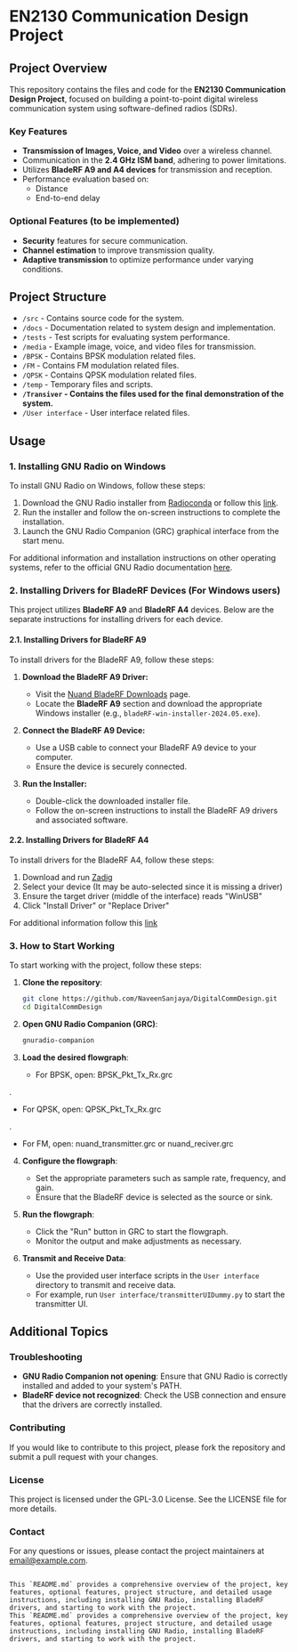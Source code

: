 # EN2130 Communication Design Project

## Project Overview

This repository contains the files and code for the **EN2130 Communication Design Project**, focused on building a point-to-point digital wireless communication system using software-defined radios (SDRs).

### Key Features

- **Transmission of Images, Voice, and Video** over a wireless channel.
- Communication in the **2.4 GHz ISM band**, adhering to power limitations.
- Utilizes **BladeRF A9 and A4 devices** for transmission and reception.
- Performance evaluation based on:
  - Distance
  - End-to-end delay

### Optional Features (to be implemented)

- **Security** features for secure communication.
- **Channel estimation** to improve transmission quality.
- **Adaptive transmission** to optimize performance under varying conditions.

## Project Structure

- `/src` - Contains source code for the system.
- `/docs` - Documentation related to system design and implementation.
- `/tests` - Test scripts for evaluating system performance.
- `/media` - Example image, voice, and video files for transmission.
- `/BPSK` - Contains BPSK modulation related files.
- `/FM` - Contains FM modulation related files.
- `/QPSK` - Contains QPSK modulation related files.
- `/temp` - Temporary files and scripts.
- **`/Transiver` - Contains the files used for the final demonstration of the system.**
- `/User interface` - User interface related files.

## Usage

### 1. Installing GNU Radio on Windows

To install GNU Radio on Windows, follow these steps:

1. Download the GNU Radio installer from [Radioconda](https://github.com/ryanvolz/radioconda?tab=readme-ov-file) or follow this [link](https://glare-sable.vercel.app/ryanvolz/radioconda/radioconda-.*-Windows-x86_64.exe).
2. Run the installer and follow the on-screen instructions to complete the installation.
3. Launch the GNU Radio Companion (GRC) graphical interface from the start menu.

For additional information and installation instructions on other operating systems, refer to the official GNU Radio documentation [here](https://wiki.gnuradio.org/index.php/InstallingGR).

### 2. Installing Drivers for BladeRF Devices (For Windows users)

This project utilizes **BladeRF A9** and **BladeRF A4** devices. Below are the separate instructions for installing drivers for each device.

#### 2.1. Installing Drivers for BladeRF A9

To install drivers for the BladeRF A9, follow these steps:

1. **Download the BladeRF A9 Driver:**
   - Visit the [Nuand BladeRF Downloads](https://github.com/Nuand/bladeRF/releases/tag/2024.05) page.
   - Locate the **BladeRF A9** section and download the appropriate Windows installer (e.g., `bladeRF-win-installer-2024.05.exe`).
    
2. **Connect the BladeRF A9 Device:**
   - Use a USB cable to connect your BladeRF A9 device to your computer.
   - Ensure the device is securely connected.
    
3. **Run the Installer:**
   - Double-click the downloaded installer file.
   - Follow the on-screen instructions to install the BladeRF A9 drivers and associated software.

#### 2.2. Installing Drivers for BladeRF A4

To install drivers for the BladeRF A4, follow these steps:

1. Download and run [Zadig](https://zadig.akeo.ie/)
2. Select your device (It may be auto-selected since it is missing a driver)
3. Ensure the target driver (middle of the interface) reads "WinUSB"
4. Click "Install Driver" or "Replace Driver"

For additional information follow this [link](https://github.com/ryanvolz/radioconda?tab=readme-ov-file#bladerf)

### 3. How to Start Working

To start working with the project, follow these steps:

1. **Clone the repository**:
   ```sh
   git clone https://github.com/NaveenSanjaya/DigitalCommDesign.git
   cd DigitalCommDesign
   ```

2. **Open GNU Radio Companion (GRC)**:
   ```sh
   gnuradio-companion
   ```

3. **Load the desired flowgraph**:
   - For BPSK, open: BPSK_Pkt_Tx_Rx.grc

.
   - For QPSK, open: QPSK_Pkt_Tx_Rx.grc

.
   - For FM, open: nuand_transmitter.grc or nuand_reciver.grc

4. **Configure the flowgraph**:
   - Set the appropriate parameters such as sample rate, frequency, and gain.
   - Ensure that the BladeRF device is selected as the source or sink.

5. **Run the flowgraph**:
   - Click the "Run" button in GRC to start the flowgraph.
   - Monitor the output and make adjustments as necessary.

6. **Transmit and Receive Data**:
   - Use the provided user interface scripts in the `User interface` directory to transmit and receive data.
   - For example, run `User interface/transmitterUIDummy.py` to start the transmitter UI.

## Additional Topics

### Troubleshooting

- **GNU Radio Companion not opening**: Ensure that GNU Radio is correctly installed and added to your system's PATH.
- **BladeRF device not recognized**: Check the USB connection and ensure that the drivers are correctly installed.

### Contributing

If you would like to contribute to this project, please fork the repository and submit a pull request with your changes.

### License

This project is licensed under the GPL-3.0 License. See the LICENSE file for more details.

### Contact

For any questions or issues, please contact the project maintainers at [email@example.com](mailto:email@example.com).
```

This `README.md` provides a comprehensive overview of the project, key features, optional features, project structure, and detailed usage instructions, including installing GNU Radio, installing BladeRF drivers, and starting to work with the project.
This `README.md` provides a comprehensive overview of the project, key features, optional features, project structure, and detailed usage instructions, including installing GNU Radio, installing BladeRF drivers, and starting to work with the project.

